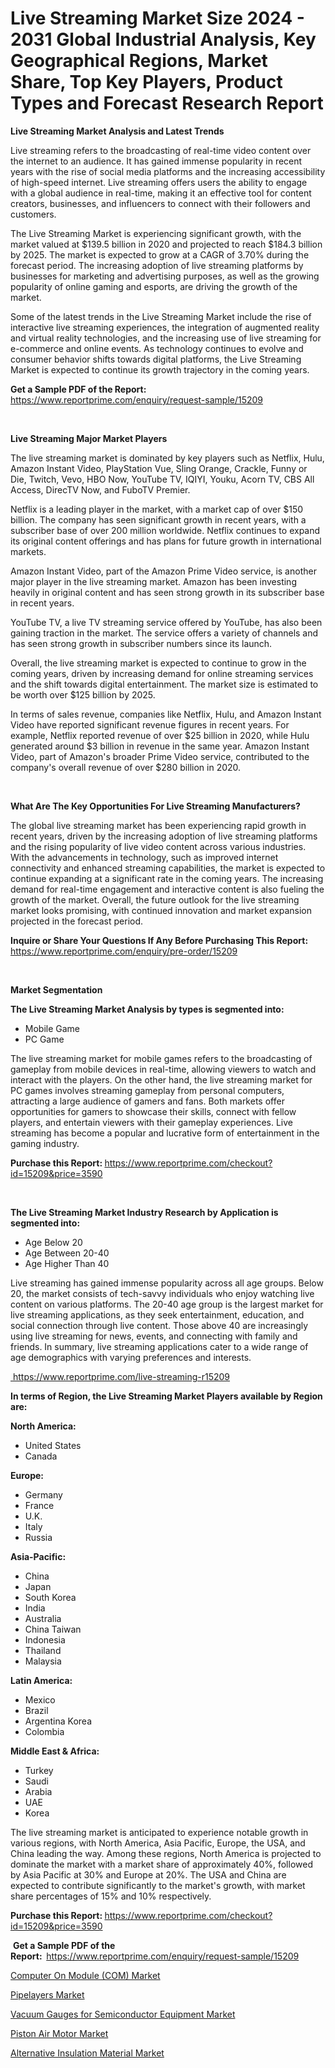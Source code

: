 <p><h1>Live Streaming Market Size 2024 - 2031 Global Industrial Analysis, Key Geographical Regions, Market Share, Top Key Players, Product Types and Forecast Research Report</h1></p><p><strong>Live Streaming Market Analysis and Latest Trends</strong></p>
<p><p>Live streaming refers to the broadcasting of real-time video content over the internet to an audience. It has gained immense popularity in recent years with the rise of social media platforms and the increasing accessibility of high-speed internet. Live streaming offers users the ability to engage with a global audience in real-time, making it an effective tool for content creators, businesses, and influencers to connect with their followers and customers.</p><p>The Live Streaming Market is experiencing significant growth, with the market valued at $139.5 billion in 2020 and projected to reach $184.3 billion by 2025. The market is expected to grow at a CAGR of 3.70% during the forecast period. The increasing adoption of live streaming platforms by businesses for marketing and advertising purposes, as well as the growing popularity of online gaming and esports, are driving the growth of the market.</p><p>Some of the latest trends in the Live Streaming Market include the rise of interactive live streaming experiences, the integration of augmented reality and virtual reality technologies, and the increasing use of live streaming for e-commerce and online events. As technology continues to evolve and consumer behavior shifts towards digital platforms, the Live Streaming Market is expected to continue its growth trajectory in the coming years.</p></p>
<p><strong>Get a Sample PDF of the Report:&nbsp;</strong> <a href="https://www.reportprime.com/enquiry/request-sample/15209">https://www.reportprime.com/enquiry/request-sample/15209</a></p>
<p>&nbsp;</p>
<p><strong>Live Streaming Major Market Players</strong></p>
<p><p>The live streaming market is dominated by key players such as Netflix, Hulu, Amazon Instant Video, PlayStation Vue, Sling Orange, Crackle, Funny or Die, Twitch, Vevo, HBO Now, YouTube TV, IQIYI, Youku, Acorn TV, CBS All Access, DirecTV Now, and FuboTV Premier.</p><p>Netflix is a leading player in the market, with a market cap of over $150 billion. The company has seen significant growth in recent years, with a subscriber base of over 200 million worldwide. Netflix continues to expand its original content offerings and has plans for future growth in international markets.</p><p>Amazon Instant Video, part of the Amazon Prime Video service, is another major player in the live streaming market. Amazon has been investing heavily in original content and has seen strong growth in its subscriber base in recent years.</p><p>YouTube TV, a live TV streaming service offered by YouTube, has also been gaining traction in the market. The service offers a variety of channels and has seen strong growth in subscriber numbers since its launch.</p><p>Overall, the live streaming market is expected to continue to grow in the coming years, driven by increasing demand for online streaming services and the shift towards digital entertainment. The market size is estimated to be worth over $125 billion by 2025.</p><p>In terms of sales revenue, companies like Netflix, Hulu, and Amazon Instant Video have reported significant revenue figures in recent years. For example, Netflix reported revenue of over $25 billion in 2020, while Hulu generated around $3 billion in revenue in the same year. Amazon Instant Video, part of Amazon's broader Prime Video service, contributed to the company's overall revenue of over $280 billion in 2020.</p></p>
<p>&nbsp;</p>
<p><strong>What Are The Key Opportunities For Live Streaming Manufacturers?</strong></p>
<p><p>The global live streaming market has been experiencing rapid growth in recent years, driven by the increasing adoption of live streaming platforms and the rising popularity of live video content across various industries. With the advancements in technology, such as improved internet connectivity and enhanced streaming capabilities, the market is expected to continue expanding at a significant rate in the coming years. The increasing demand for real-time engagement and interactive content is also fueling the growth of the market. Overall, the future outlook for the live streaming market looks promising, with continued innovation and market expansion projected in the forecast period.</p></p>
<p><strong>Inquire or Share Your Questions If Any Before Purchasing This Report:</strong> <a href="https://www.reportprime.com/enquiry/pre-order/15209">https://www.reportprime.com/enquiry/pre-order/15209</a></p>
<p>&nbsp;</p>
<p><strong>Market Segmentation</strong></p>
<p><strong>The Live Streaming Market Analysis by types is segmented into:</strong></p>
<p><ul><li>Mobile Game</li><li>PC Game</li></ul></p>
<p><p>The live streaming market for mobile games refers to the broadcasting of gameplay from mobile devices in real-time, allowing viewers to watch and interact with the players. On the other hand, the live streaming market for PC games involves streaming gameplay from personal computers, attracting a large audience of gamers and fans. Both markets offer opportunities for gamers to showcase their skills, connect with fellow players, and entertain viewers with their gameplay experiences. Live streaming has become a popular and lucrative form of entertainment in the gaming industry.</p></p>
<p><strong>Purchase this Report:&nbsp;</strong><a href="https://www.reportprime.com/checkout?id=15209&price=3590">https://www.reportprime.com/checkout?id=15209&price=3590</a></p>
<p>&nbsp;</p>
<p><strong>The Live Streaming Market Industry Research by Application is segmented into:</strong></p>
<p><ul><li>Age Below 20</li><li>Age Between 20-40</li><li>Age Higher Than 40</li></ul></p>
<p><p>Live streaming has gained immense popularity across all age groups. Below 20, the market consists of tech-savvy individuals who enjoy watching live content on various platforms. The 20-40 age group is the largest market for live streaming applications, as they seek entertainment, education, and social connection through live content. Those above 40 are increasingly using live streaming for news, events, and connecting with family and friends. In summary, live streaming applications cater to a wide range of age demographics with varying preferences and interests.</p></p>
<p><a href="https://www.reportprime.com/live-streaming-r15209">&nbsp;https://www.reportprime.com/live-streaming-r15209</a></p>
<p><strong>In terms of Region, the Live Streaming Market Players available by Region are:</strong></p>
<p>
    <p> <strong> North America: </strong>
        <ul>
            <li>United States</li>
            <li>Canada</li>
        </ul>
        </p> 
    <p> <strong> Europe: </strong>
        <ul>
            <li>Germany</li>
            <li>France</li>
            <li>U.K.</li>
            <li>Italy</li>
            <li>Russia</li>
        </ul>
        </p> 
    <p> <strong> Asia-Pacific: </strong>
        <ul>
            <li>China</li>
            <li>Japan</li>
            <li>South Korea</li>
            <li>India</li>
            <li>Australia</li>
            <li>China Taiwan</li>
            <li>Indonesia</li>
            <li>Thailand</li>
            <li>Malaysia</li>
        </ul>
        </p> 
    <p> <strong> Latin America: </strong>
        <ul>
            <li>Mexico</li>
            <li>Brazil</li>
            <li>Argentina Korea</li>
            <li>Colombia</li>
        </ul>
        </p> 
    <p> <strong> Middle East & Africa: </strong>
        <ul>
            <li>Turkey</li>
            <li>Saudi</li>
            <li>Arabia</li>
            <li>UAE</li>
            <li>Korea</li>
        </ul>
    </p>
    </p>
<p><p>The live streaming market is anticipated to experience notable growth in various regions, with North America, Asia Pacific, Europe, the USA, and China leading the way. Among these regions, North America is projected to dominate the market with a market share of approximately 40%, followed by Asia Pacific at 30% and Europe at 20%. The USA and China are expected to contribute significantly to the market's growth, with market share percentages of 15% and 10% respectively.</p></p>
<p><strong>Purchase this Report: </strong><a href="https://www.reportprime.com/checkout?id=15209&price=3590">https://www.reportprime.com/checkout?id=15209&price=3590</a></p>
<p>&nbsp;<strong>Get a Sample PDF of the Report:&nbsp;&nbsp;</strong><a href="https://www.reportprime.com/enquiry/request-sample/15209">https://www.reportprime.com/enquiry/request-sample/15209</a></p>
<p><strong></strong></p>
<p><p><a href="https://glittery-fuchsia-86a.notion.site/Computer-On-Module-COM-Market-Competitive-Analysis-Market-Trends-and-Forecast-to-2031-15c5689993094ec983ca86e9a24b32b6">Computer On Module (COM) Market</a></p><p><a href="https://view.publitas.com/reportprime-1/pipelayers-market-competitive-analysis-market-trends-and-forecast-to-2031/">Pipelayers Market</a></p><p><a href="https://acidic-farm-354.notion.site/Analyzing-Vacuum-Gauges-for-Semiconductor-Equipment-Market-Global-Industry-Perspective-and-Forecast-c33c0b30281d4163b75390e052e7c671">Vacuum Gauges for Semiconductor Equipment Market</a></p><p><a href="https://view.publitas.com/reportprime-1/piston-air-motor-market-size-reveals-the-best-marketing-channels-in-global-industry/">Piston Air Motor Market</a></p><p><a href="https://www.linkedin.com/pulse/alternative-insulation-material-market-size-reflecting-forecast-ozw3e?trackingId=rEyR8SDqV4rFQ02OCvtxRg%3D%3D">Alternative Insulation Material Market</a></p></p>